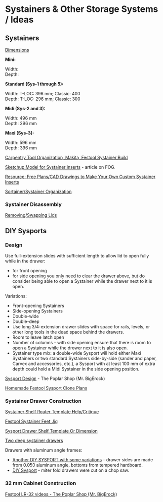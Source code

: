 # Systainers & Other Storage Systems / Ideas

## Systainers

[Dimensions](https://www.tanos.de/007/En/HOME/PRODUCT_AREAS/systainer/Dimensions.html)

**Mini:**

Width:   
Depth:

**Standard (Sys-1 through 5):**

Width: T-LOC: 396 mm; Classic: 400  
Depth: T-LOC: 296 mm; Classic: 300

**Midi (Sys-2 and 3):**

Width: 496 mm  
Depth: 296 mm

**Maxi (Sys-3):**

Width: 596 mm  
Depth: 396 mm

[Carpentry Tool Organization, Makita, Festool Systainer Build](https://www.youtube.com/watch?v=LHMyhuZo2a0)

[Sketchup Model for Systainer inserts](https://3dwarehouse.sketchup.com/model/edf07d0204c1820b7adda53967d00c3f/Systainer-Inserts) - article on FOG.

[Resource: Free Plans/CAD Drawings to Make Your Own Custom Systainer Inserts](https://www.core77.com/posts/68718/Resource-Free-PlansCAD-Drawings-to-Make-Your-Own-Custom-Systainer-Inserts)

[Sortainer/Systainer Organization](http://festoolownersgroup.com/festool-and-tanos-systainers/sortainersystainer-organization/)

### Systainer Disassembly

[Removing/Swapping Lids](http://festoolownersgroup.com/festool-and-tanos-systainers/changing-lid-on-a-t-loc-systainer/)

## DIY Sysports

### Design

Use full-extension slides with sufficient length to allow lid to open fully while in the drawer:
* for front opening
* for side opening you only need to clear the drawer above, but do consider being able to open a Systainer while the drawer next to it is open.

Variations:
* Front-opening Systainers
* Side-opening Systainers
* Double-wide
* Double-deep
* Use long 3/4-extension drawer slides with space for rails, levels, or other long tools in the dead space behind the drawers.
* Room to leave latch open
* Number of columns - with side opening ensure that there is room to open a Systainer while the drower next to it is also open.
* Systainer type mix: a double-wide Sysport will hold either Maxi Systainers or two standard Systainers side-by-side (sander and paper, Carvex and accessories, etc.), a Sysport with at least 100 mm of extra depth could hold a Midi Systainer in the side opening position.

[Sysport Design](https://www.youtube.com/watch?v=ijrgA5M2Xls) - The Poplar Shop (Mr. BigErock)

[Homemade Festool Sysport Clone Plans](https://sawmillcreek.org/showthread.php?77839-Homemade-Festool-Sysport-Clone-Plans)

### Systainer Drawer Construction

[Systainer Shelf Router Template Help/Critique](http://festoolownersgroup.com/festool-jigs-tool-enhancements/systainer-shelf-router-template-helpcritique/)

[Festool Systainer Feet Jig](http://festoolownersgroup.com/festool-jigs-tool-enhancements/festool-systainer-feet-jig/)

[Sysport Drawer Shelf Template Or Dimension](http://festoolownersgroup.com/festool-how-to/sysport-drawer-shelf-template-or-dimension/)

[Two deep systainer drawers](http://festoolownersgroup.com/workshops-and-mobile-vehicle-based-shops/two-deep-systainer-drawers)

Drawers with aluminum angle frames:
* [Another DIY SYSPORT with some variations](http://festoolownersgroup.com/festool-and-tanos-systainers/another-diy-sysport-with-some-variations/msg379563) - drawer sides are made from 0.050 aluminum angle, bottoms from tempered hardboard.
* [DIY Sysport](http://festoolownersgroup.com/festool-and-tanos-systainers/diy-sysport/msg370423) - miter fold drawers were cut on a chop saw.

### 32 mm Cabinet Construction

[Festool LR-32 videos - The Poplar Shop (Mr. BigErock)](https://www.youtube.com/playlist?list=PLWQ1DAMaquDjTtCUIELBfVrNtocbQPXsy)
